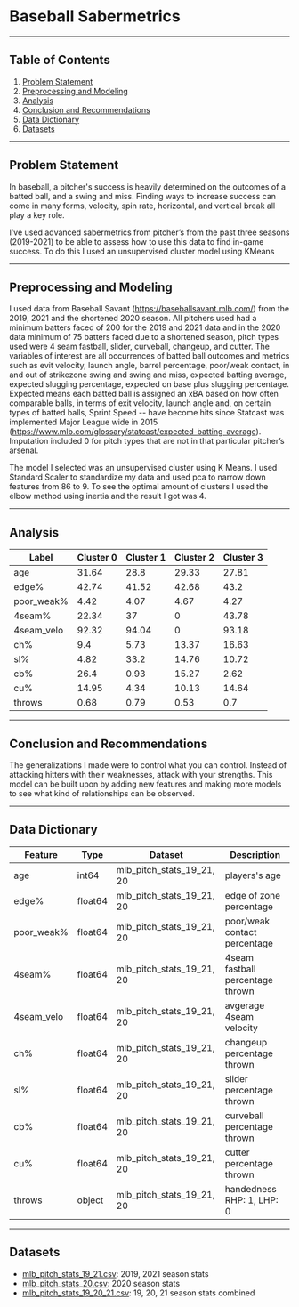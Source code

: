 # Baseball Sabermetrics

---

## Table of Contents
1. [Problem Statement](#Problem-Statement)
2. [Preprocessing and Modeling](#Preprocessing-and-Modeling)
3. [Analysis](#Analysis)
4. [Conclusion and Recommendations](#Conclusion-and-Recommendations)
5. [Data Dictionary](#Data-Dictionary)
6. [Datasets](#Datasets)

---

## Problem Statement

In baseball,  a pitcher's success is heavily determined on the outcomes of a batted ball, and a swing and miss. Finding ways to increase success can come in many forms, velocity, spin rate, horizontal, and vertical break all play a key role.

I’ve used advanced sabermetrics from pitcher’s from the past three seasons (2019-2021)  to be able to assess how to use this data to find in-game success. To do this I used an  unsupervised cluster model using KMeans

---

## Preprocessing and Modeling

I used data from Baseball Savant (https://baseballsavant.mlb.com/) from the 2019, 2021 and the shortened 2020 season. All pitchers used had a minimum batters faced of 200 for the 2019 and 2021 data and in the 2020 data minimum of 75 batters faced due to a shortened season, pitch types used were 4 seam fastball, slider, curveball, changeup, and cutter. The variables of interest are all occurrences of batted ball outcomes and metrics such as evit velocity, launch angle, barrel percentage, poor/weak contact, in and out of strikezone swing and swing and miss, expected batting average, expected slugging percentage, expected on base plus slugging percentage. Expected means each batted ball is assigned an xBA based on how often comparable balls, in terms of exit velocity, launch angle and, on certain types of batted balls, Sprint Speed -- have become hits since Statcast was implemented Major League wide in 2015 (https://www.mlb.com/glossary/statcast/expected-batting-average). Imputation included 0 for pitch types that are not in that particular pitcher’s arsenal. 

The model I selected was an unsupervised cluster using K Means. I used Standard Scaler to standardize my data and used pca to narrow down features from 86 to 9. To see the optimal amount of clusters I used the elbow method using inertia and the result I got was 4.

---

## Analysis

|Label          |Cluster 0     |Cluster 1     |Cluster 2  |Cluster 3 |
|---              |---         |---           |---        |---       |
|age              |31.64       |28.8          |29.33      |27.81        |       
|edge%            |42.74       |41.52         |42.68      |43.2          |
|poor_weak%       |4.42        |4.07          |4.67       |4.27          |
|4seam%           |22.34       |37            |0          |43.78          |
|4seam_velo       |92.32       |94.04         |0          |93.18          |
|ch%              |9.4         |5.73          |13.37      |16.63          |
|sl%              |4.82        |33.2          |14.76      |10.72          |
|cb%              |26.4        |0.93          |15.27      |2.62          |
|cu%              |14.95       |4.34          |10.13      |14.64          |
|throws           |0.68        |0.79          |0.53       |0.7          |          

---

## Conclusion and Recommendations

The generalizations I made were to control what you can control. Instead of attacking hitters with their weaknesses, attack with your strengths.
This model can be built upon by adding new features and making more models to see what kind of relationships can be observed.

---

## Data Dictionary

|Feature          |Type     |Dataset                     |Description                       |
|---              |---      |---                         |---                               |
|age              |int64    |mlb_pitch_stats_19_21, 20   |players's age                     |
|edge%            |float64  |mlb_pitch_stats_19_21, 20   |edge of zone percentage           |
|poor_weak%       |float64  |mlb_pitch_stats_19_21, 20   |poor/weak contact percentage      |
|4seam%           |float64  |mlb_pitch_stats_19_21, 20   |4seam fastball percentage thrown  |
|4seam_velo       |float64  |mlb_pitch_stats_19_21, 20   |avgerage 4seam velocity           |
|ch%              |float64  |mlb_pitch_stats_19_21, 20   |changeup percentage thrown        |
|sl%              |float64  |mlb_pitch_stats_19_21, 20   |slider percentage thrown          |
|cb%              |float64  |mlb_pitch_stats_19_21, 20   |curveball percentage thrown       |
|cu%              |float64  |mlb_pitch_stats_19_21, 20   |cutter percentage thrown          |
|throws           |object   |mlb_pitch_stats_19_21, 20   |handedness RHP: 1, LHP: 0         |

---

## Datasets

* [mlb_pitch_stats_19_21.csv]('../datasets/mlb_pitch_stats_19_21.csv'): 2019, 2021 season stats
* [mlb_pitch_stats_20.csv]('../datasets/mlb_pitch_stats_20.csv'): 2020 season stats
* [mlb_pitch_stats_19_20_21.csv]('../datasets/mlb_pitch_stats_19_20_21.csv'): 19, 20, 21 season stats combined
